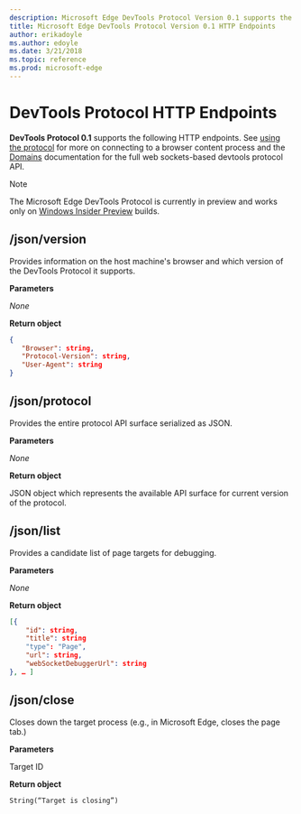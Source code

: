 ```yaml
---
description: Microsoft Edge DevTools Protocol Version 0.1 supports the following HTTP endpoints.
title: Microsoft Edge DevTools Protocol Version 0.1 HTTP Endpoints
author: erikadoyle
ms.author: edoyle
ms.date: 3/21/2018
ms.topic: reference
ms.prod: microsoft-edge
---
```


# DevTools Protocol HTTP Endpoints

**DevTools Protocol 0.1** supports the following HTTP endpoints. See [using the protocol](../index.md#using-the-protocol) for more on connecting to a browser content process and the [Domains](domains/index.md) documentation for the full web sockets-based devtools protocol API.

> [!NOTE]
> The Microsoft Edge DevTools Protocol is currently in preview and works only on [Windows Insider Preview](https://insider.windows.com/en-us/getting-started/) builds. 

## /json/version
Provides information on the host machine's browser and which version of the DevTools Protocol it supports.

**Parameters**

*None*

**Return object**

```json
{ 
   "Browser": string, 
   "Protocol-Version": string, 
   "User-Agent": string
}
```

## /json/protocol

Provides the entire protocol API surface serialized as JSON.

**Parameters**

*None*

**Return object**

JSON object which represents the available API surface for current version of the protocol.

## /json/list

Provides a candidate list of page targets for debugging.

**Parameters**

*None*

**Return object**

```json
[{ 
    "id": string, 
    "title": string 
    "type": "Page", 
    "url": string, 
    "webSocketDebuggerUrl": string 
}, … ]
```

## /json/close

Closes down the target process (e.g., in Microsoft Edge, closes the page tab.)

**Parameters**

Target ID 

**Return object**

```
String(“Target is closing”)
```
